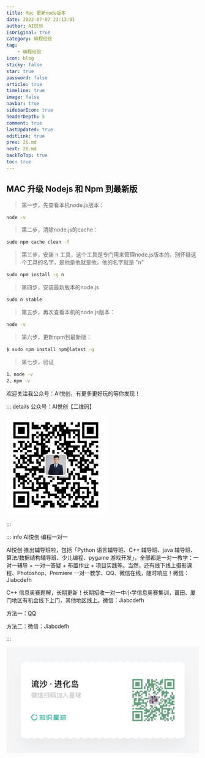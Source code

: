 ```yaml
---
title: Mac 更新node版本
date: 2022-07-07 23:13:01
author: AI悦创
isOriginal: true
category: 编程经验
tag:
    - 编程经验
icon: blog
sticky: false
star: true
password: false
article: true
timeline: true
image: false
navbar: true
sidebarIcon: true
headerDepth: 5
comment: true
lastUpdated: true
editLink: true
prev: 26.md
next: 28.md
backToTop: true
toc: true
---
```


## MAC 升级 Nodejs 和 Npm 到最新版

> 第一步，先查看本机node.js版本：

```cmd
node -v
```

> 第二步，清除node.js的cache：

```cmd
sudo npm cache clean -f
```

> 第三步，安装 n 工具，这个工具是专门用来管理node.js版本的，别怀疑这个工具的名字，是他是他就是他，他的名字就是 "n"

```cmd
sudo npm install -g n
```

> 第四步，安装最新版本的node.js

```cmd
sudo n stable
```

> 第五步，再次查看本机的node.js版本：

```cmd
node -v
```

> 第六步，更新npm到最新版：

```cmd
$ sudo npm install npm@latest -g
```

> 第七步，验证

```cmd
1、node -v
2、npm -v
```

欢迎关注我公众号：AI悦创，有更多更好玩的等你发现！

::: details 公众号：AI悦创【二维码】

![](/gzh.jpg)

:::

::: info AI悦创·编程一对一

AI悦创·推出辅导班啦，包括「Python 语言辅导班、C++ 辅导班、java 辅导班、算法/数据结构辅导班、少儿编程、pygame 游戏开发」，全部都是一对一教学：一对一辅导 + 一对一答疑 + 布置作业 + 项目实践等。当然，还有线下线上摄影课程、Photoshop、Premiere 一对一教学、QQ、微信在线，随时响应！微信：Jiabcdefh

C++ 信息奥赛题解，长期更新！长期招收一对一中小学信息奥赛集训，莆田、厦门地区有机会线下上门，其他地区线上。微信：Jiabcdefh

方法一：[QQ](http://wpa.qq.com/msgrd?v=3&uin=1432803776&site=qq&menu=yes)

方法二：微信：Jiabcdefh

:::

![](/zsxq.jpg)



